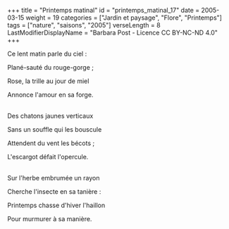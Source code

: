 +++
title = "Printemps matinal"
id = "printemps_matinal_17"
date = 2005-03-15
weight = 19
categories = ["Jardin et paysage", "Flore", "Printemps"]
tags = ["nature", "saisons", "2005"]
verseLength = 8
LastModifierDisplayName = "Barbara Post - Licence CC BY-NC-ND 4.0"
+++

Ce lent matin parle du ciel :

Plané-sauté du rouge-gorge ;

Rose, la trille au jour de miel

Annonce l'amour en sa forge.

 \
Des chatons jaunes verticaux

Sans un souffle qui les bouscule

Attendent du vent les bécots ;

L'escargot défait l'opercule.

 \
Sur l'herbe embrumée un rayon

Cherche l'insecte en sa tanière :

Printemps chasse d'hiver l'haillon

Pour murmurer à sa manière.
